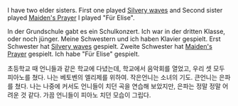 I have two elder sisters. First one played [Silvery waves](https://americanhistory.si.edu/collections/nmah_666728) and 
Second sister played [Maiden's Prayer](https://en.wikipedia.org/wiki/Maiden%27s_Prayer) I played "Für Elise". 

In der Grundschule gabt es ein Schulkonzert. Ich war in der dritten Klasse, oder noch jünger. Meine Schwestern und ich haben Klavier gespielt. Erst Schwester hat [Silvery waves](https://americanhistory.si.edu/collections/nmah_666728) gespielt. Zweite Schwester hat [Maiden's Prayer](https://en.wikipedia.org/wiki/Maiden%27s_Prayer) gespielt. Ich habe "Für Elise" gespielt. 


초등학교 때 언니들과 같은 학교에 다녔는데, 학교에서 음악회를 열었고, 우리 셋 모두 피아노를 쳤다. 나는 베토벤의 엘리제를 위하여. 작은언니는 소녀의 기도. 큰언니는 은파를 쳤다. 나는 나중에 커서도 언니들이 치던 곡을 연습해 보았지만, 은파는 정말 정말 어려운 것 같다. 가끔 언니들이 피아노 치던 모습이 그립다.

